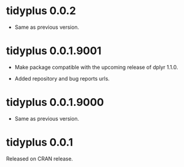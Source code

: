 <!-- NEWS.md is maintained by https://cynkra.github.io/fledge, do not edit -->

# tidyplus 0.0.2

- Same as previous version.


# tidyplus 0.0.1.9001

- Make package compatible with the upcoming release of dplyr 1.1.0.

- Added repository and bug reports urls.


# tidyplus 0.0.1.9000

- Same as previous version.


# tidyplus 0.0.1

Released on CRAN release.
